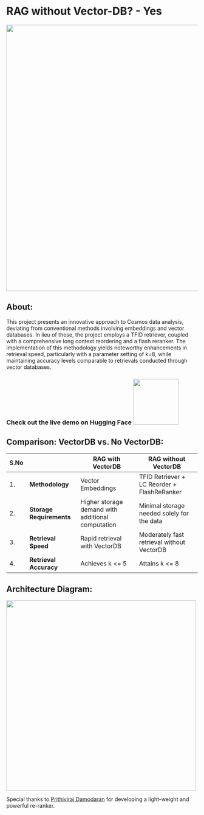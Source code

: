 # RAG without Vector-DB? - Yes

<img src="https://github.com/harshitv804/RAG-without-Vector-DB/assets/100853494/cebecf35-bdd6-459c-8a1e-bad7c9a8037b" width="700"/>

## About:

This project presents an innovative approach to Cosmos data analysis, deviating from conventional methods involving embeddings and vector databases. In lieu of these, the project employs a TFID retriever, coupled with a comprehensive long context reordering and a flash reranker. The implementation of this methodology yields noteworthy enhancements in retrieval speed, particularly with a parameter setting of k=8, while maintaining accuracy levels comparable to retrievals conducted through vector databases.

### Check out the live demo on Hugging Face <a href="https://huggingface.co/spaces/harshitv804/RAG-NoVectorDB"><img src="https://static.vecteezy.com/system/resources/previews/009/384/880/non_2x/click-here-button-clipart-design-illustration-free-png.png" width="120" height="auto"></a>

## Comparison: VectorDB vs. No VectorDB:

| S.No |               | RAG with VectorDB                          | RAG without VectorDB                          |
|------|---------------|-------------------------------------------|----------------------------------------------|
| 1.   | **Methodology**| Vector Embeddings                         | TFID Retriever + LC Reorder + FlashReRanker  |
| 2.   | **Storage Requirements** | Higher storage demand with additional computation  | Minimal storage needed solely for the data  |
| 3.   | **Retrieval Speed**     | Rapid retrieval with VectorDB            | Moderately fast retrieval without VectorDB  |
| 4.   | **Retrieval Accuracy**  | Achieves k <= 5                           | Attains k <= 8                               |

## Architecture Diagram:
<img src="https://github.com/harshitv804/RAG-without-Vector-DB/assets/100853494/e2265159-9ec7-4c88-85c9-a2f18ccf14ef" width="500"/>

Special thanks to [Prithiviraj Damodaran](https://github.com/PrithivirajDamodaran/FlashRank) for developing a light-weight and powerful re-ranker.

